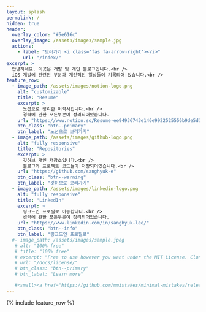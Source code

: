 ```yaml
---
layout: splash
permalink: /
hidden: true
header:
  overlay_color: "#5e616c"
  overlay_image: /assets/images/sample.jpg
  actions:
    - label: "보러가기 <i class='fas fa-arrow-right'></i>"
      url: "/index/"
excerpt: >
  안녕하세요. 이곳은 개발 및 개인 블로그입니다.<br />
  iOS 개발에 관련된 부분과 개인적인 일상들이 기록되어 있습니다.<br />
feature_row:
  - image_path: /assets/images/notion-logo.png
    alt: "customizable"
    title: "Resume"
    excerpt: >
      노션으로 정리한 이력서입니다.<br />
      경력에 관한 모든부분이 정리되어있습니다.
    url: "https://www.notion.so/Resume-ee94936743e146e9922525556b9de5d3"
    btn_class: "btn--primary"
    btn_label: "노션으로 보러가기"
  - image_path: /assets/images/github-logo.png
    alt: "fully responsive"
    title: "Repositories"
    excerpt: >
      깃허브 개인 저장소입니다.<br />
      블로그와 프로젝트 코드들이 저장되어있습니다.<br />
    url: "https://github.com/sanghyuk-e"
    btn_class: "btn--warning"
    btn_label: "깃허브로 보러가기"
  - image_path: /assets/images/linkedin-logo.png
    alt: "fully responsive"
    title: "LinkedIn"
    excerpt: >
      링크드인 프로필로 이동합니다.<br />
      경력에 관한 모든부분이 정리되어있습니다.
    url: "https://www.linkedin.com/in/sanghyuk-lee/"
    btn_class: "btn--info"
    btn_label: "링크드인 프로필로"
  #- image_path: /assets/images/sample.jpeg
   # alt: "100% free"
   # title: "100% free"
   # excerpt: "Free to use however you want under the MIT License. Clone it, fork it, customize it... whatever!"
   # url: "/docs/license/"
   # btn_class: "btn--primary"
   # btn_label: "Learn more"  

   #<small><a href="https://github.com/mmistakes/minimal-mistakes/releases/tag/4.19.3">Latest release v4.19.3</a></small>
---
```


{% include feature_row %}
